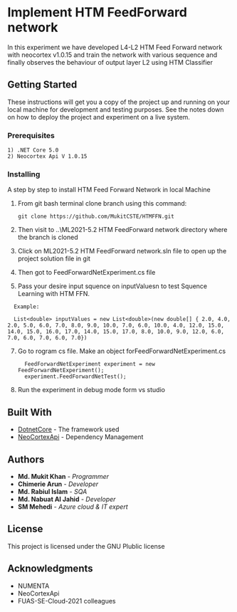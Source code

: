 # Implement HTM FeedForward network

In this experiment we have developed L4-L2 HTM Feed Forward network with neocortex v1.0.15 and train the network with various sequence and finally observes the behaviour of output layer L2 using HTM Classifier

## Getting Started

These instructions will get you a copy of the project up and running on your local machine for development and testing purposes. See the notes down on how to deploy the project and experiment on a live system.

### Prerequisites


```
1) .NET Core 5.0
2) Neocortex Api V 1.0.15
```

### Installing

A step by step to install HTM Feed Forward Network in local Machine


 1) From git bash terminal clone branch using this command:
    ```
    git clone https://github.com/MukitCSTE/HTMFFN.git  
    
    ```
 
 2) Then visit to ..\ML2021-5.2 HTM FeedForward network   directory where the branch is cloned 
 3) Click on ML2021-5.2 HTM FeedForward network.sln file to open up the project solution file in git
 5) Then got to FeedForwardNetExperiment.cs file
 6) Pass your desire input squence on inputValuesn to test Squence Learning with HTM FFN.
  ```
    Example:
    
    List<double> inputValues = new List<double>(new double[] { 2.0, 4.0, 2.0, 5.0, 6.0, 7.0, 8.0, 9.0, 10.0, 7.0, 6.0, 10.0, 4.0, 12.0, 15.0, 14.0, 15.0, 16.0, 17.0, 14.0, 15.0, 17.0, 8.0, 10.0, 9.0, 12.0, 6.0, 7.0, 6.0, 7.0, 6.0, 7.0})
  ``` 
     
 7) Go to rogram cs file. Make an object forFeedForwardNetExperiment.cs 
 
  
          FeedForwardNetExperiment experiment = new FeedForwardNetExperiment();
          experiment.FeedForwardNetTest();
          
      
          
8) Run the experiment in debug mode form vs studio 
  



## Built With

* [DotnetCore](https://dotnet.microsoft.com/download/dotnet/5.0) - The framework used
* [NeoCortexApi](https://www.nuget.org/packages/NeoCortexApi/) - Dependency Management



## Authors

* **Md. Mukit Khan** - *Programmer* 
* **Chimerie Arun** - *Developer* 
* **Md. Rabiul Islam** - *SQA* 
* **Md. Nabuat AI Jahid** - *Developer* 
* **SM Mehedi** - *Azure cloud & IT expert* 

## License

This project is licensed under the GNU Plublic license

## Acknowledgments

* NUMENTA
* NeoCortexApi
* FUAS-SE-Cloud-2021 colleagues

